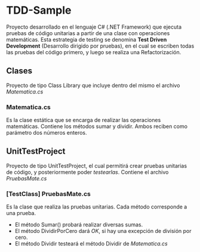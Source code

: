 # TDD-Sample
Proyecto desarrollado en el lenguaje C# (.NET Framework) que ejecuta pruebas de código unitarias a partir de una clase con operaciones matemáticas.
Esta estrategia de testing se denomina **Test Driven Development** (Desarrollo dirigido por pruebas), en el cual se escriben todas las pruebas del código primero, y luego se realiza una Refactorización. 

## Clases
Proyecto de tipo Class Library que incluye dentro del mismo el archivo *Matematica.cs*

### Matematica.cs
Es la clase estática que se encarga de realizar las operaciones matemáticas.
Contiene los métodos sumar y dividir. Ambos reciben como parámetro dos números enteros. 

## UnitTestProject
Proyecto de tipo UnitTestProject, el cual permitirá crear pruebas unitarias de código, y posteriormente poder *testearlas*. Contiene el archivo *PruebasMate.cs*

### [TestClass] PruebasMate.cs
Es la clase que realiza las pruebas unitarias. Cada método corresponde a una prueba. 
* El método Sumar() probará realizar diversas sumas.
* El método DividirPorCero dará *OK*, si hay una excepción de división por cero. 
* El método Dividir testeará el método Dividir de *Matematica.cs*
